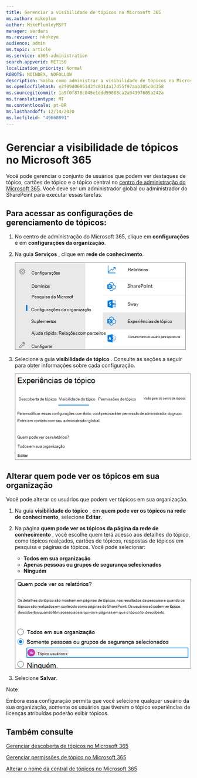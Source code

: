 ```yaml
---
title: Gerenciar a visibilidade de tópicos no Microsoft 365
ms.author: mikeplum
author: MikePlumleyMSFT
manager: serdars
ms.reviewer: nkokoye
audience: admin
ms.topic: article
ms.service: o365-administration
search.appverid: MET150
localization_priority: Normal
ROBOTS: NOINDEX, NOFOLLOW
description: Saiba como administrar a visibilidade de tópicos no Microsoft 365.
ms.openlocfilehash: e2f09d06051d3fc8314a17d55f97aab305c0d358
ms.sourcegitcommit: 1a9f0f878c045e1ddd59088ca2a94397605a242a
ms.translationtype: MT
ms.contentlocale: pt-BR
ms.lasthandoff: 12/14/2020
ms.locfileid: "49668091"
---
```

# <a name="manage-topic-visibility-in-microsoft-365"></a>Gerenciar a visibilidade de tópicos no Microsoft 365

Você pode gerenciar o conjunto de usuários que podem ver destaques de tópico, cartões de tópico e o tópico central no [centro de administração do Microsoft 365](https://admin.microsoft.com). Você deve ser um administrador global ou administrador do SharePoint para executar essas tarefas.

## <a name="to-access-topics-management-settings"></a>Para acessar as configurações de gerenciamento de tópicos:

1. No centro de administração do Microsoft 365, clique em **configurações** e em **configurações da organização**.
2. Na guia **Serviços** , clique em **rede de conhecimento**.

    ![Conectar pessoas a conhecimento](../media/admin-org-knowledge-options-completed.png) 

3. Selecione a guia **visibilidade de tópico** . Consulte as seções a seguir para obter informações sobre cada configuração.

    ![conhecimento-rede – configurações](../media/knowledge-network-settings-topic-visibility.png) 

##  <a name="change-who-can-see-topics-in-your-organization"></a>Alterar quem pode ver os tópicos em sua organização

Você pode alterar os usuários que podem ver tópicos em sua organização.

1. Na guia **visibilidade do tópico** , em **quem pode ver os tópicos na rede de conhecimento**, selecione **Editar**.
2. Na página **quem pode ver os tópicos da página da rede de conhecimento** , você escolhe quem terá acesso aos detalhes do tópico, como tópicos realçados, cartões de tópicos, respostas de tópicos em pesquisa e páginas de tópicos. Você pode selecionar:
    - **Todos em sua organização**
    - **Apenas pessoas ou grupos de segurança selecionados**
    - **Ninguém**

    ![Quem pode ver os tópicos](../media/k-manage-who-can-see-topics.png) 

3. Selecione **Salvar**.  
 
> [!Note] 
> Embora essa configuração permita que você selecione qualquer usuário da sua organização, somente os usuários que tiverem o tópico experiências de licenças atribuídas poderão exibir tópicos.

## <a name="see-also"></a>Também consulte

[Gerenciar descoberta de tópicos no Microsoft 365](topic-experiences-discovery.md)

[Gerenciar permissões de tópico no Microsoft 365](topic-experiences-user-permissions.md)

[Alterar o nome da central de tópicos no Microsoft 365](topic-experiences-administration.md)

